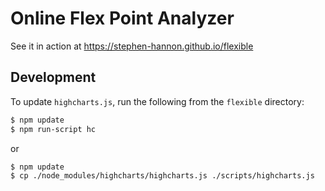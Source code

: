# Online Flex Point Analyzer

See it in action at https://stephen-hannon.github.io/flexible

## Development

To update `highcharts.js`, run the following from the `flexible` directory:

```bash
$ npm update
$ npm run-script hc
```

or


```bash
$ npm update
$ cp ./node_modules/highcharts/highcharts.js ./scripts/highcharts.js
```
